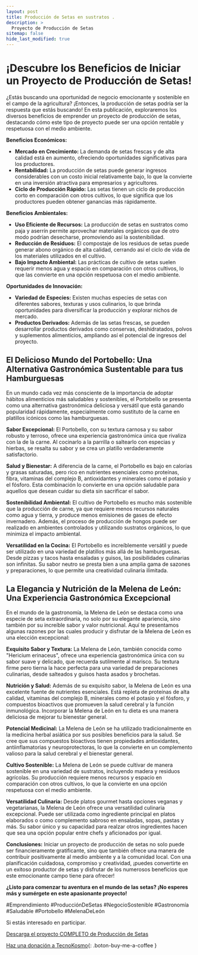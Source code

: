 ```yaml
---
layout: post
title: Producción de Setas en sustratos .
description: >
  Proyecto de Producción de Setas
sitemap: false
hide_last_modified: true
---
```


# ¡Descubre los Beneficios de Iniciar un Proyecto de Producción de Setas!

¿Estás buscando una oportunidad de negocio emocionante y sostenible en el campo de la agricultura? ¡Entonces, la producción de setas podría ser la respuesta que estás buscando! En esta publicación, exploraremos los diversos beneficios de emprender un proyecto de producción de setas, destacando cómo este tipo de proyecto puede ser una opción rentable y respetuosa con el medio ambiente.

**Beneficios Económicos:**
- **Mercado en Crecimiento:** La demanda de setas frescas y de alta calidad está en aumento, ofreciendo oportunidades significativas para los productores.
- **Rentabilidad:** La producción de setas puede generar ingresos considerables con un costo inicial relativamente bajo, lo que la convierte en una inversión atractiva para empresarios y agricultores.
- **Ciclo de Producción Rápido:** Las setas tienen un ciclo de producción corto en comparación con otros cultivos, lo que significa que los productores pueden obtener ganancias más rápidamente.

**Beneficios Ambientales:**
- **Uso Eficiente de Recursos:** La producción de setas en sustratos como paja y aserrín permite aprovechar materiales orgánicos que de otro modo podrían desecharse, promoviendo así la sostenibilidad.
- **Reducción de Residuos:** El compostaje de los residuos de setas puede generar abono orgánico de alta calidad, cerrando así el ciclo de vida de los materiales utilizados en el cultivo.
- **Bajo Impacto Ambiental:** Las prácticas de cultivo de setas suelen requerir menos agua y espacio en comparación con otros cultivos, lo que las convierte en una opción respetuosa con el medio ambiente.

**Oportunidades de Innovación:**
- **Variedad de Especies:** Existen muchas especies de setas con diferentes sabores, texturas y usos culinarios, lo que brinda oportunidades para diversificar la producción y explorar nichos de mercado.
- **Productos Derivados:** Además de las setas frescas, se pueden desarrollar productos derivados como conservas, deshidratados, polvos y suplementos alimenticios, ampliando así el potencial de ingresos del proyecto.

## El Delicioso Mundo del Portobello: Una Alternativa Gastronómica Sustentable para tus Hamburguesas ##

En un mundo cada vez más consciente de la importancia de adoptar hábitos alimenticios más saludables y sostenibles, el Portobello se presenta como una alternativa gastronómica deliciosa y versátil que está ganando popularidad rápidamente, especialmente como sustituto de la carne en platillos icónicos como las hamburguesas.

**Sabor Excepcional:**
El Portobello, con su textura carnosa y su sabor robusto y terroso, ofrece una experiencia gastronómica única que rivaliza con la de la carne. Al cocinarlo a la parrilla o saltearlo con especias y hierbas, se resalta su sabor y se crea un platillo verdaderamente satisfactorio.

**Salud y Bienestar:**
A diferencia de la carne, el Portobello es bajo en calorías y grasas saturadas, pero rico en nutrientes esenciales como proteínas, fibra, vitaminas del complejo B, antioxidantes y minerales como el potasio y el fósforo. Esta combinación lo convierte en una opción saludable para aquellos que desean cuidar su dieta sin sacrificar el sabor.

**Sostenibilidad Ambiental:**
El cultivo de Portobello es mucho más sostenible que la producción de carne, ya que requiere menos recursos naturales como agua y tierra, y produce menos emisiones de gases de efecto invernadero. Además, el proceso de producción de hongos puede ser realizado en ambientes controlados y utilizando sustratos orgánicos, lo que minimiza el impacto ambiental.

**Versatilidad en la Cocina:**
El Portobello es increíblemente versátil y puede ser utilizado en una variedad de platillos más allá de las hamburguesas. Desde pizzas y tacos hasta ensaladas y guisos, las posibilidades culinarias son infinitas. Su sabor neutro se presta bien a una amplia gama de sazones y preparaciones, lo que permite una creatividad culinaria ilimitada.

## La Elegancia y Nutrición de la Melena de León: Una Experiencia Gastronómica Excepcional ##

En el mundo de la gastronomía, la Melena de León se destaca como una especie de seta extraordinaria, no solo por su elegante apariencia, sino también por su increíble sabor y valor nutricional. Aquí te presentamos algunas razones por las cuales producir y disfrutar de la Melena de León es una elección excepcional:

**Exquisito Sabor y Textura:**
La Melena de León, también conocida como "Hericium erinaceus", ofrece una experiencia gastronómica única con su sabor suave y delicado, que recuerda sutilmente al marisco. Su textura firme pero tierna la hace perfecta para una variedad de preparaciones culinarias, desde salteados y guisos hasta asados y brochetas.

**Nutrición y Salud:**
Además de su exquisito sabor, la Melena de León es una excelente fuente de nutrientes esenciales. Está repleta de proteínas de alta calidad, vitaminas del complejo B, minerales como el potasio y el fósforo, y compuestos bioactivos que promueven la salud cerebral y la función inmunológica. Incorporar la Melena de León en tu dieta es una manera deliciosa de mejorar tu bienestar general.

**Potencial Medicinal:**
La Melena de León se ha utilizado tradicionalmente en la medicina herbal asiática por sus posibles beneficios para la salud. Se cree que sus compuestos bioactivos tienen propiedades antioxidantes, antiinflamatorias y neuroprotectoras, lo que la convierte en un complemento valioso para la salud cerebral y el bienestar general.

**Cultivo Sostenible:**
La Melena de León se puede cultivar de manera sostenible en una variedad de sustratos, incluyendo madera y residuos agrícolas. Su producción requiere menos recursos y espacio en comparación con otros cultivos, lo que la convierte en una opción respetuosa con el medio ambiente.

**Versatilidad Culinaria:**
Desde platos gourmet hasta opciones veganas y vegetarianas, la Melena de León ofrece una versatilidad culinaria excepcional. Puede ser utilizada como ingrediente principal en platos elaborados o como complemento sabroso en ensaladas, sopas, pastas y más. Su sabor único y su capacidad para realzar otros ingredientes hacen que sea una opción popular entre chefs y aficionados por igual.

**Conclusiones:**
Iniciar un proyecto de producción de setas no solo puede ser financieramente gratificante, sino que también ofrece una manera de contribuir positivamente al medio ambiente y a la comunidad local. Con una planificación cuidadosa, compromiso y creatividad, ¡puedes convertirte en un exitoso productor de setas y disfrutar de los numerosos beneficios que este emocionante campo tiene para ofrecer!

**¿Listo para comenzar tu aventura en el mundo de las setas? ¡No esperes más y sumérgete en este apasionante proyecto!**

#Emprendimiento #ProducciónDeSetas #NegocioSostenible #Gastronomía #Saludable #Portobello #MelenaDeLeón


Si estás interesado en participar.


[Descarga el proyecto COMPLETO de Producción de Setas](https://www.dropbox.com/scl/fo/l8of74seqrwsfv1318v70/h?rlkey=022h6ua18jnzhuq7eblg8ca7b&dl=0)

[Haz una donación a TecnoKosmo](https://www.buymeacoffee.com/nain.taleb){: .boton-buy-me-a-coffee }

<object data="../produccionSetasSustrato.pdf" width="100%" height="600" type='application/pdf'></object>
